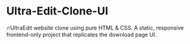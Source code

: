 # Ultra-Edit-Clone-UI
🔥UltraEdit website clone using pure HTML &amp; CSS. A static, responsive frontend-only project that replicates the download page UI.
